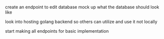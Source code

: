 create an endpoint to edit database
mock up what the database should look like

look into hosting golang backend so others can utilize and use it not locally

start making all endpoints for basic implementation
